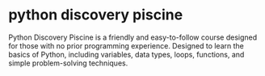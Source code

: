 # python discovery piscine

Python Discovery Piscine is a friendly and easy-to-follow course designed for those with no prior programming experience.
Designed to learn the basics of Python, including variables, data types, loops, functions, and simple problem-solving techniques.

